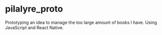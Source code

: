 # pilalyre_proto
Prototyping an idea to manage the too large amount of books I have.
Using JavaScript and React Native.
